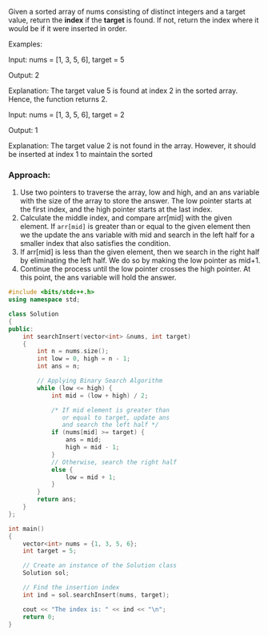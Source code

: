 Given a sorted array of nums consisting of distinct integers and a target value, return the **index** if the **target** is found. If not, return the index where it would be if it were inserted in order.

Examples:

Input: nums = [1, 3, 5, 6], target = 5

Output: 2

Explanation: The target value 5 is found at index 2 in the sorted array. Hence, the function returns 2.

Input: nums = [1, 3, 5, 6], target = 2

Output: 1

Explanation: The target value 2 is not found in the array. However, it should be inserted at index 1 to maintain the sorted

### **Approach:** 
1. Use two pointers to traverse the array, low and high, and an ans variable with the size of the array to store the answer. The low pointer starts at the first index, and the high pointer starts at the last index.
2. Calculate the middle index, and compare arr[mid] with the given element. If `arr[mid]` is greater than or equal to the given element then we the update the ans variable with mid and search in the left half for a smaller index that also satisfies the condition.
3. If arr[mid] is less than the given element, then we search in the right half by eliminating the left half. We do so by making the low pointer as mid+1.
4. Continue the process until the low pointer crosses the high pointer. At this point, the ans variable will hold the answer.
```cpp
#include <bits/stdc++.h>
using namespace std;

class Solution
{
public:
    int searchInsert(vector<int> &nums, int target)
    {
        int n = nums.size(); 
        int low = 0, high = n - 1;
        int ans = n;

        // Applying Binary Search Algorithm
        while (low <= high) {
            int mid = (low + high) / 2;

            /* If mid element is greater than 
               or equal to target, update ans 
               and search the left half */
            if (nums[mid] >= target) {
                ans = mid;
                high = mid - 1;
            }
            // Otherwise, search the right half
            else {
                low = mid + 1;
            }
        }
        return ans;
    }
};

int main()
{
    vector<int> nums = {1, 3, 5, 6};
    int target = 5;

    // Create an instance of the Solution class
    Solution sol;

    // Find the insertion index
    int ind = sol.searchInsert(nums, target);

    cout << "The index is: " << ind << "\n";
    return 0;
}
```
